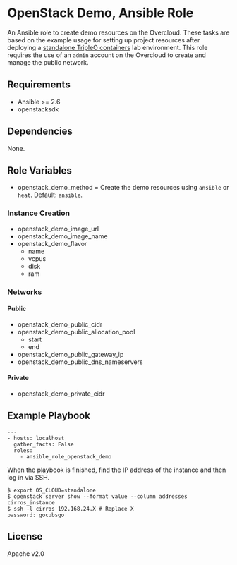 # OpenStack Demo, Ansible Role

An Ansible role to create demo resources on the Overcloud. These tasks are based on the example usage for setting up project resources after deploying a [standalone TripleO containers](https://docs.openstack.org/tripleo-docs/latest/install/containers_deployment/standalone.html) lab environment. This role requires the use of an `admin` account on the Overcloud to create and manage the public network.

## Requirements

* Ansible >= 2.6
* openstacksdk

## Dependencies

None.

## Role Variables

* openstack_demo_method = Create the demo resources using `ansible` or `heat`. Default: `ansible`.

### Instance Creation

* openstack_demo_image_url
* openstack_demo_image_name
* openstack_demo_flavor
    * name
    * vcpus
    * disk
    * ram

### Networks

#### Public

* openstack_demo_public_cidr
* openstack_demo_public_allocation_pool
    * start
    * end
* openstack_demo_public_gateway_ip
* openstack_demo_public_dns_nameservers

#### Private

* openstack_demo_private_cidr

## Example Playbook

```
---
- hosts: localhost
  gather_facts: False
  roles:
    - ansible_role_openstack_demo
```

When the playbook is finished, find the IP address of the instance and then log in via SSH.

```
$ export OS_CLOUD=standalone
$ openstack server show --format value --column addresses cirros_instance
$ ssh -l cirros 192.168.24.X # Replace X
password: gocubsgo
```

## License

Apache v2.0
